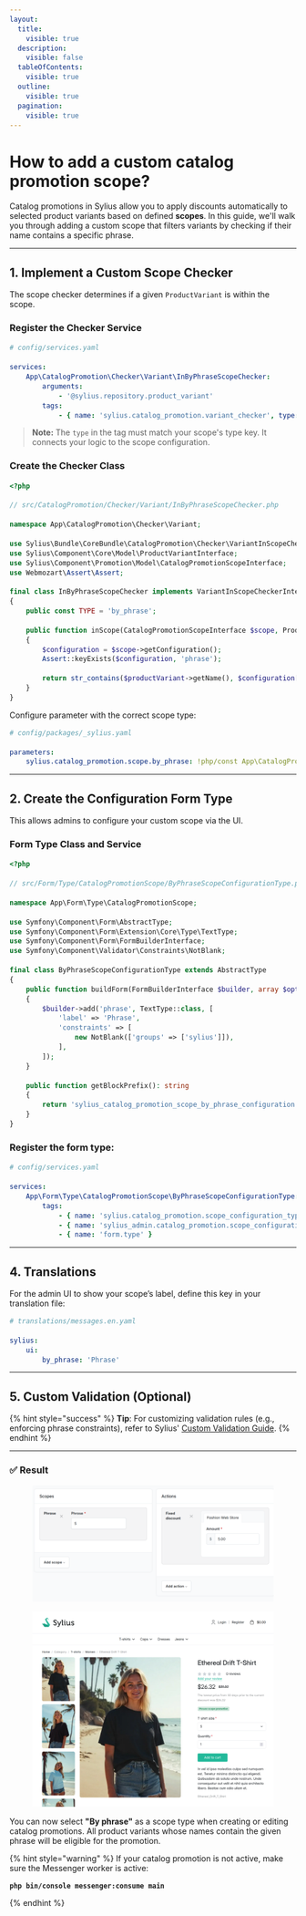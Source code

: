 ```yaml
---
layout:
  title:
    visible: true
  description:
    visible: false
  tableOfContents:
    visible: true
  outline:
    visible: true
  pagination:
    visible: true
---
```


# How to add a custom catalog promotion scope?

Catalog promotions in Sylius allow you to apply discounts automatically to selected product variants based on defined **scopes**. In this guide, we'll walk you through adding a custom scope that filters variants by checking if their name contains a specific phrase.

***

## 1. Implement a Custom Scope Checker

The scope checker determines if a given `ProductVariant` is within the scope.

### Register the Checker Service

```yaml
# config/services.yaml

services:
    App\CatalogPromotion\Checker\Variant\InByPhraseScopeChecker:
        arguments:
            - '@sylius.repository.product_variant'
        tags:
            - { name: 'sylius.catalog_promotion.variant_checker', type: 'by_phrase' }
```

> **Note:** The `type` in the tag must match your scope's type key. It connects your logic to the scope configuration.

### Create the Checker Class

```php
<?php

// src/CatalogPromotion/Checker/Variant/InByPhraseScopeChecker.php

namespace App\CatalogPromotion\Checker\Variant;

use Sylius\Bundle\CoreBundle\CatalogPromotion\Checker\VariantInScopeCheckerInterface;
use Sylius\Component\Core\Model\ProductVariantInterface;
use Sylius\Component\Promotion\Model\CatalogPromotionScopeInterface;
use Webmozart\Assert\Assert;

final class InByPhraseScopeChecker implements VariantInScopeCheckerInterface
{
    public const TYPE = 'by_phrase';

    public function inScope(CatalogPromotionScopeInterface $scope, ProductVariantInterface $productVariant): bool
    {
        $configuration = $scope->getConfiguration();
        Assert::keyExists($configuration, 'phrase');

        return str_contains($productVariant->getName(), $configuration['phrase']);
    }
}
```

Configure parameter with the correct scope type:

```yaml
# config/packages/_sylius.yaml

parameters:
    sylius.catalog_promotion.scope.by_phrase: !php/const App\CatalogPromotion\Checker\Variant\InByPhraseScopeChecker::TYPE
```

***

## 2. Create the Configuration Form Type

This allows admins to configure your custom scope via the UI.

### Form Type Class and Service

```php
<?php

// src/Form/Type/CatalogPromotionScope/ByPhraseScopeConfigurationType.php

namespace App\Form\Type\CatalogPromotionScope;

use Symfony\Component\Form\AbstractType;
use Symfony\Component\Form\Extension\Core\Type\TextType;
use Symfony\Component\Form\FormBuilderInterface;
use Symfony\Component\Validator\Constraints\NotBlank;

final class ByPhraseScopeConfigurationType extends AbstractType
{
    public function buildForm(FormBuilderInterface $builder, array $options): void
    {
        $builder->add('phrase', TextType::class, [
            'label' => 'Phrase',
            'constraints' => [
                new NotBlank(['groups' => ['sylius']]),
            ],
        ]);
    }

    public function getBlockPrefix(): string
    {
        return 'sylius_catalog_promotion_scope_by_phrase_configuration';
    }
}
```

### Register the form type:

```yaml
# config/services.yaml

services:
    App\Form\Type\CatalogPromotionScope\ByPhraseScopeConfigurationType:
        tags:
            - { name: 'sylius.catalog_promotion.scope_configuration_type', key: '%sylius.catalog_promotion.scope.by_phrase%' }
            - { name: 'sylius_admin.catalog_promotion.scope_configuration_type', key: '%sylius.catalog_promotion.scope.by_phrase%'}
            - { name: 'form.type' }
```

***

## 4. Translations

For the admin UI to show your scope’s label, define this key in your translation file:

```yaml
# translations/messages.en.yaml

sylius:
    ui:
        by_phrase: 'Phrase'
```

***

## 5. Custom Validation (Optional)

{% hint style="success" %}
**Tip**: For customizing validation rules (e.g., enforcing phrase constraints), refer to Sylius' [Custom Validation Guide](https://docs.sylius.com/the-customization-guide/customizing-validation#id-3.-custom-validation-for-special-cases-shippingmethod-promotions-zones).
{% endhint %}

***

### ✅ Result

<figure><img src="../.gitbook/assets/image (41).png" alt=""><figcaption></figcaption></figure>

<figure><img src="../.gitbook/assets/image (42).png" alt=""><figcaption></figcaption></figure>

You can now select **"By phrase"** as a scope type when creating or editing catalog promotions. All product variants whose names contain the given phrase will be eligible for the promotion.

{% hint style="warning" %}
If your catalog promotion is not active, make sure the Messenger worker is active:

<pre class="language-bash"><code class="lang-bash"><strong>php bin/console messenger:consume main
</strong></code></pre>
{% endhint %}
